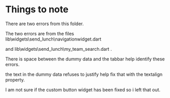 # Things to note

There are two errors from this folder. 

The two errors are from the files lib\widgets\send_lunch\navigationwidget.dart 

and lib\widgets\send_lunch\my_team_search.dart .

There is space between the dummy data and the tabbar help identify these errors. 

the text in the dummy data refuses to justify help fix that with the textalign property. 

I am not sure if the custom button widget has been fixed so i left that out.